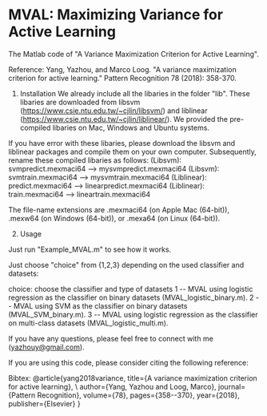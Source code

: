 # MVAL: Maximizing Variance for Active Learning
The Matlab code of "A Variance Maximization Criterion for Active Learning". 

Reference: Yang, Yazhou, and Marco Loog. "A variance maximization criterion for active learning." Pattern Recognition 78 (2018): 358-370.

1. Installation
We already include all the libaries in the folder "lib". These libaries are downloaded from libsvm (https://www.csie.ntu.edu.tw/~cjlin/libsvm/) and liblinear (https://www.csie.ntu.edu.tw/~cjlin/liblinear/). We provided the pre-compiled libaries on Mac, Windows and Ubuntu systems. 

If you have error with these libaries, please download the libsvm and liblinear packages and compile them on your own computer. Subsequently, rename these compiled libaries as follows:
(Libsvm):     svmpredict.mexmaci64 --> mysvmpredict.mexmaci64
(Libsvm):     svmtrain.mexmaci64 --> mysvmtrain.mexmaci64
(Liblinear):  predict.mexmaci64 --> linearpredict.mexmaci64
(Liblinear):  train.mexmaci64 --> lineartrain.mexmaci64

The file-name extensions are .mexmaci64 (on Apple Mac (64-bit)), .mexw64 (on Windows (64-bit)), or .mexa64 (on Linux (64-bit)).

2. Usage

Just run "Example_MVAL.m" to see how it works.

Just choose "choice" from {1,2,3} depending on the used classifier and datasets:

choice:  choose the classifier and type of datasets
    1 -- MVAL using logistic regression as the classifier on binary datasets (MVAL_logistic_binary.m).
    2 -- MVAL using SVM as the classifier on binary datasets (MVAL_SVM_binary.m).
    3 -- MVAL using logistic regression as the classifier on multi-class datasets (MVAL_logistic_multi.m).

If you have any questions, please feel free to connect with me (yazhouy@gmail.com).

If you are using this code, please consider citing the following reference:

Bibtex:
@article{yang2018variance,
  title={A variance maximization criterion for active learning}, \\
  author={Yang, Yazhou and Loog, Marco},
  journal={Pattern Recognition},
  volume={78},
  pages={358--370},
  year={2018},
  publisher={Elsevier}
}
